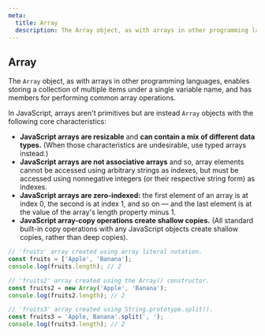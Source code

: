 ```yaml
---
meta:
  title: Array
  description: The Array object, as with arrays in other programming languages, enables storing a collection of multiple items under a single variable name, and has members for performing common array operations.
---
```


## Array 

The `Array` object, as with arrays in other programming languages, enables storing a collection of multiple items under a single variable name, and has members for performing common array operations.

In JavaScript, arrays aren't primitives but are instead `Array` objects with the following core characteristics:

- **JavaScript arrays are resizable** and **can contain a mix of different data types.** (When those characteristics are undesirable, use typed arrays instead.)
- **JavaScript arrays are not associative arrays** and so, array elements cannot be accessed using arbitrary strings as indexes, but must be accessed using nonnegative integers (or their respective string form) as indexes.
- **JavaScript arrays are zero-indexed:** the first element of an array is at index 0, the second is at index 1, and so on — and the last element is at the value of the array's length property minus 1.
- **JavaScript array-copy operations create shallow copies.** (All standard built-in copy operations with any JavaScript objects create shallow copies, rather than deep copies).

```javascript
// 'fruits' array created using array literal notation.
const fruits = ['Apple', 'Banana'];
console.log(fruits.length); // 2

// 'fruits2' array created using the Array() constructor.
const fruits2 = new Array('Apple', 'Banana');
console.log(fruits2.length); // 2

// 'fruits3' array created using String.prototype.split().
const fruits3 = 'Apple, Banana'.split(', ');
console.log(fruits3.length); // 2
```
